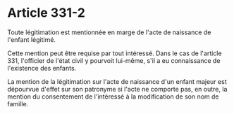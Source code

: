 # Article 331-2

Toute légitimation est mentionnée en marge de l'acte de naissance de l'enfant légitimé.

Cette mention peut être requise par tout intéressé. Dans le cas de l'article 331, l'officier de l'état civil y pourvoit lui-même, s'il a eu connaissance de l'existence des enfants.

La mention de la légitimation sur l'acte de naissance d'un enfant majeur est dépourvue d'effet sur son patronyme si l'acte ne comporte pas, en outre, la mention du consentement de l'intéressé à la modification de son nom de famille.
